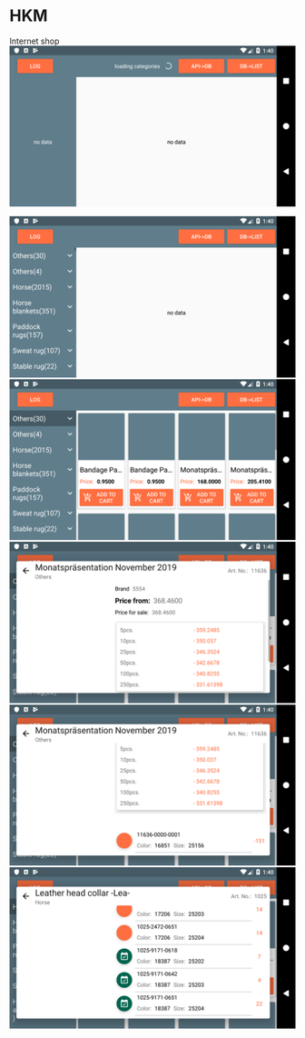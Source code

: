 # HKM
Internet shop
<img src="https://github.com/RomanTourdyiev/HKM/blob/master/app/Screenshot_1564224005.png" width=600>

<img src="https://github.com/RomanTourdyiev/HKM/blob/master/app/Screenshot_1564224016.png" width=600>

<img src="https://github.com/RomanTourdyiev/HKM/blob/master/app/Screenshot_1564224020.png" width=600>

<img src="https://github.com/RomanTourdyiev/HKM/blob/master/app/Screenshot_1564224027.png" width=600>

<img src="https://github.com/RomanTourdyiev/HKM/blob/master/app/Screenshot_1564224030.png" width=600>

<img src="https://github.com/RomanTourdyiev/HKM/blob/master/app/Screenshot_1564224047.png" width=600>
